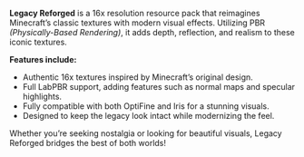 **Legacy Reforged** is a 16x resolution resource pack that reimagines Minecraft’s classic textures with modern visual effects. Utilizing PBR _(Physically-Based Rendering)_, it adds depth, reflection, and realism to these iconic textures.

**Features include:**

- Authentic 16x textures inspired by Minecraft’s original design.
- Full LabPBR support, adding features such as normal maps and specular highlights.
- Fully compatible with both OptiFine and Iris for a stunning visuals.
- Designed to keep the legacy look intact while modernizing the feel.

Whether you’re seeking nostalgia or looking for beautiful visuals, Legacy Reforged bridges the best of both worlds!
